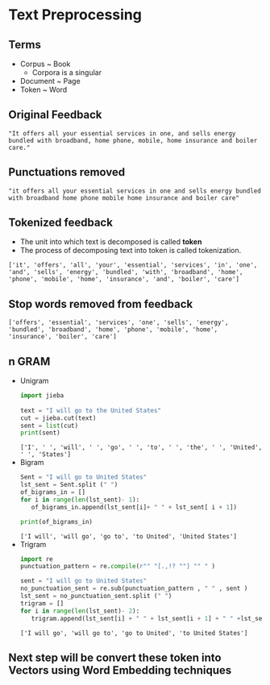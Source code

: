 # Text Preprocessing
## Terms
- Corpus ~ Book
  - Corpora is a singular
- Document ~ Page
- Token ~ Word

## Original Feedback
  ```
  "It offers all your essential services in one, and sells energy bundled with broadband, home phone, mobile, home insurance and boiler care."
  ```
## Punctuations removed
  ```
  "it offers all your essential services in one and sells energy bundled with broadband home phone mobile home insurance and boiler care"
  ```
## Tokenized feedback
  - The unit into which text is decomposed is called **token**
  - The process of decomposing text into token is called tokenization.
  ```
  ['it', 'offers', 'all', 'your', 'essential', 'services', 'in', 'one', 'and', 'sells', 'energy', 'bundled', 'with', 'broadband', 'home', 'phone', 'mobile', 'home', 'insurance', 'and', 'boiler', 'care']
  ```
## Stop words removed from feedback
  ```
  ['offers', 'essential', 'services', 'one', 'sells', 'energy', 'bundled', 'broadband', 'home', 'phone', 'mobile', 'home', 'insurance', 'boiler', 'care']
  ```
## n GRAM
  * Unigram
    ```python
    import jieba
 
    text = "I will go to the United States"
    cut = jieba.cut(text)
    sent = list(cut)
    print(sent)
    ```
    `['I', ' ', 'will', ' ', 'go', ' ', 'to', ' ', 'the', ' ', 'United', ' ', 'States']`
  * Bigram
    ```python
    Sent = "I will go to United States"
    lst_sent = Sent.split (" ")
    of_bigrams_in = []
    for i in range(len(lst_sent)- 1):
       of_bigrams_in.append(lst_sent[i]+ " " + lst_sent[ i + 1])

    print(of_bigrams_in)
    ```
    `['I will', 'will go', 'go to', 'to United', 'United States']`
  * Trigram
    ```python
    import re
    punctuation_pattern = re.compile(r"" "[.,!? ""] "" " )

    sent = "I will go to United States"
    no_punctuation_sent = re.sub(punctuation_pattern , " " , sent )
    lst_sent = no_punctuation_sent.split (" ")
    trigram = []
    for i in range(len(lst_sent)- 2):
       trigram.append(lst_sent[i] + " " + lst_sent[i + 1] + " " +lst_sent[i + 2])
    ```
    `['I will go', 'will go to', 'go to United', 'to United States']`

## Next step will be convert these token into Vectors using Word Embedding techniques
